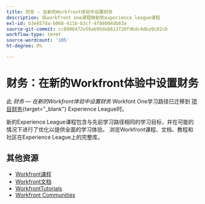 ```yaml
---
title: 财务 — 在新的Workfront体验中设置财务
description: 将workfront one课程映射到experience league课程
exl-id: b3e857da-6068-411b-b3cf-4f08004db83a
source-git-commit: cc8908472e50ab95deb613720fdbdc4dba9c02cb
workflow-type: tm+mt
source-wordcount: '105'
ht-degree: 0%

---
```


# 财务：在新的Workfront体验中设置财务

此 *财务 — 在新的Workfront体验中设置财务* Workfont One学习路径已迁移到 [项目财务](https://experienceleague.adobe.com/?recommended=Workfront-U-1-2022.1.finances){target="_blank"} Experience League时。

新的Experience League课程包含与先前学习路径相同的学习目标，并在可能的情况下进行了优化以提供全面的学习体验。  浏览Workfront课程、文档、教程和社区在Experience League上的完整库。

## 其他资源

* [Workfront课程](https://experienceleague.adobe.com/?lang=en&amp;Solution=Workfront#courses)
* [Workfront文档](https://experienceleague.adobe.com/docs/workfront.html)
* [WorkfrontTutorials](https://experienceleague.adobe.com/docs/workfront-learn/tutorials-workfront/home.html)
* [Workfront Communities](https://experienceleaguecommunities.adobe.com/t5/workfront/ct-p/workfront)
